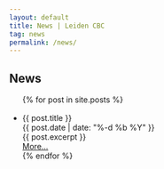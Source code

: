```yaml
---
layout: default
title: News | Leiden CBC
tag: news
permalink: /news/
---
```

<article class="post-content-main">
  <!--h1>News <span class="left-icon"><a href="{{ site.baseurl }}/feed.xml"><i class="fa fa-rss"></i></a></span></h1-->
  <h1>News <span class="left-icon"><i class="fa fa-rss"></i></span></h1>
  <ul class="post-list">
    {% for post in site.posts %}
      <li class="post-list-item">
        <div class="row" style="margin-top:1rem;">
          <div class="post-list-title col-sm-9">{{ post.title }}</div>
          <div class="post-list-date col-sm-3">{{ post.date | date: "%-d %b %Y" }}</div>
        </div>
        <div class="row">
          <div class="post-list-excerpt">{{ post.excerpt }}</div>
          <a class="post-list-link" href="{{ site.baseurl }}{{ post.url }}">More...</a>
        </div>
      </li>
    {% endfor %}
  </ul>
</article>
